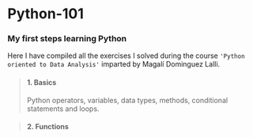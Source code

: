 # Python-101
### My first steps learning Python

Here I have compiled all the exercises I solved during the course `'Python oriented to Data Analysis'` imparted by Magalí Dominguez Lalli.

>#### **1. Basics**
>Python operators, variables, data types, methods, conditional statements and loops. 

>#### **2. Functions**
